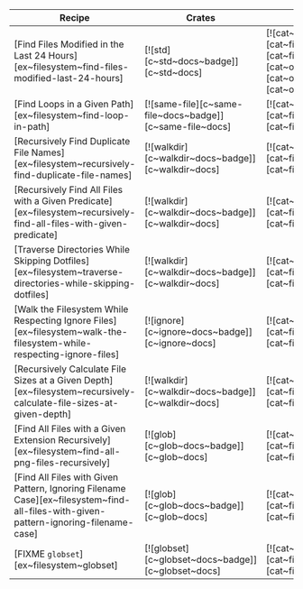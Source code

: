 | Recipe | Crates | Categories |
|--------|--------|------------|
| [Find Files Modified in the Last 24 Hours][ex~filesystem~find-files-modified-last-24-hours] | [![std][c~std~docs~badge]][c~std~docs] | [![cat~filesystem][cat~filesystem~badge]][cat~filesystem] [![cat~os][cat~os~badge]][cat~os] |
| [Find Loops in a Given Path][ex~filesystem~find-loop-in-path] | [![same-file][c~same-file~docs~badge]][c~same-file~docs] | [![cat~filesystem][cat~filesystem~badge]][cat~filesystem] |
| [Recursively Find Duplicate File Names][ex~filesystem~recursively-find-duplicate-file-names] | [![walkdir][c~walkdir~docs~badge]][c~walkdir~docs] | [![cat~filesystem][cat~filesystem~badge]][cat~filesystem] |
| [Recursively Find All Files with a Given Predicate][ex~filesystem~recursively-find-all-files-with-given-predicate] | [![walkdir][c~walkdir~docs~badge]][c~walkdir~docs] | [![cat~filesystem][cat~filesystem~badge]][cat~filesystem] |
| [Traverse Directories While Skipping Dotfiles][ex~filesystem~traverse-directories-while-skipping-dotfiles] | [![walkdir][c~walkdir~docs~badge]][c~walkdir~docs] | [![cat~filesystem][cat~filesystem~badge]][cat~filesystem] |
| [Walk the Filesystem While Respecting Ignore Files][ex~filesystem~walk-the-filesystem-while-respecting-ignore-files] | [![ignore][c~ignore~docs~badge]][c~ignore~docs] | [![cat~filesystem][cat~filesystem~badge]][cat~filesystem] |
| [Recursively Calculate File Sizes at a Given Depth][ex~filesystem~recursively-calculate-file-sizes-at-given-depth] | [![walkdir][c~walkdir~docs~badge]][c~walkdir~docs] | [![cat~filesystem][cat~filesystem~badge]][cat~filesystem] |
| [Find All Files with a Given Extension Recursively][ex~filesystem~find-all-png-files-recursively] | [![glob][c~glob~docs~badge]][c~glob~docs] | [![cat~filesystem][cat~filesystem~badge]][cat~filesystem] |
| [Find All Files with Given Pattern, Ignoring Filename Case][ex~filesystem~find-all-files-with-given-pattern-ignoring-filename-case] | [![glob][c~glob~docs~badge]][c~glob~docs] | [![cat~filesystem][cat~filesystem~badge]][cat~filesystem] |
| [FIXME `globset`][ex~filesystem~globset] | [![globset][c~globset~docs~badge]][c~globset~docs] | [![cat~filesystem][cat~filesystem~badge]][cat~filesystem] |
